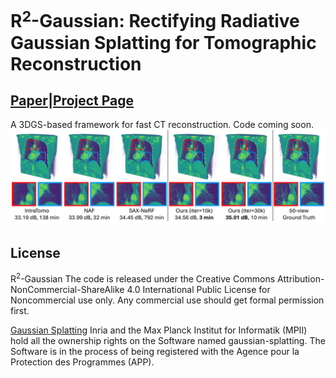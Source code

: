 # R$^2$-Gaussian: Rectifying Radiative Gaussian Splatting for Tomographic Reconstruction


## [Paper](https://arxiv.org/abs/2405.20693)|[Project Page](https://ruyi-zha.github.io/r2_gaussian/r2_gaussian.html)

A 3DGS-based framework for fast CT reconstruction. Code coming soon.
![cover](assets/cover.png)

## License

R$^2$-Gaussian
The code is released under the Creative Commons Attribution-NonCommercial-ShareAlike 4.0 International Public License for Noncommercial use only. Any commercial use should get formal permission first.

[Gaussian Splatting](https://github.com/graphdeco-inria/gaussian-splatting/blob/main/LICENSE.md)
Inria and the Max Planck Institut for Informatik (MPII) hold all the ownership rights on the Software named gaussian-splatting. The Software is in the process of being registered with the Agence pour la Protection des Programmes (APP).